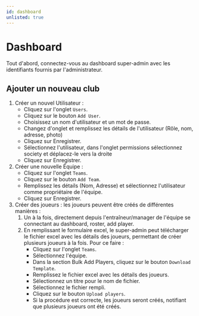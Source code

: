 ```yaml
---
id: dashboard
unlisted: true
---
```


# Dashboard

Tout d'abord, connectez-vous au dashboard super-admin avec les identifiants fournis par l'administrateur.

## Ajouter un nouveau club

1. Créer un nouvel Utilisateur :
    - Cliquez sur l'onglet `Users`.
    - Cliquez sur le bouton `Add User`.
    - Choisissez un nom d'utilisateur et un mot de passe.
    - Changez d'onglet et remplissez les détails de l'utilisateur (Rôle, nom, adresse, photo)
    - Cliquez sur Enregistrer.
    - Sélectionnez l'utilisateur, dans l'onglet permissions sélectionnez society et déplacez-le vers la droite
    - Cliquez sur Enregistrer.
2. Créer une nouvelle Équipe :
    - Cliquez sur l'onglet `Teams`.
    - Cliquez sur le bouton `Add Team`.
    - Remplissez les détails (Nom, Adresse) et sélectionnez l'utilisateur comme propriétaire de l'équipe.
    - Cliquez sur Enregistrer.
3. Créer des joueurs : les joueurs peuvent être créés de différentes manières :
   1. Un à la fois, directement depuis l'entraîneur/manager de l'équipe se connectant au dashboard, roster, add player.
   2. En remplissant le formulaire excel, le super-admin peut télécharger le fichier excel avec les détails des joueurs, permettant de créer plusieurs joueurs à la fois. Pour ce faire :
      - Cliquez sur l'onglet `Teams`.
      - Sélectionnez l'équipe.
      - Dans la section Bulk Add Players, cliquez sur le bouton `Download Template`.
      - Remplissez le fichier excel avec les détails des joueurs.
      - Sélectionnez un titre pour le nom de fichier.
      - Sélectionnez le fichier rempli.
      - Cliquez sur le bouton `Upload players`.
      - Si la procédure est correcte, les joueurs seront créés, notifiant que plusieurs joueurs ont été créés.
